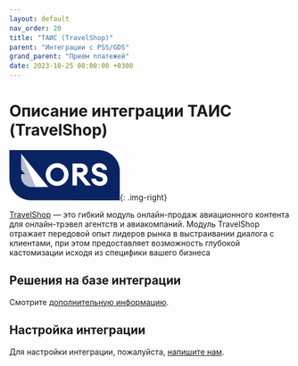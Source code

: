 ```yaml
---
layout: default
nav_order: 20
title: "ТАИС (TravelShop)"
parent: "Интеграции с PSS/GDS"
grand_parent: "Приём платежей"
date: 2023-10-25 00:00:00 +0300
---
```


# Описание интеграции ТАИС (TravelShop)

![ТАИС - TravelShop](/assets/images/pss/ors.svg){: .img-right}

[TravelShop](https://ors.aero/travelshop) — это гибкий модуль онлайн-продаж авиационного контента для онлайн-трэвел
агентств и авиакомпаний. Модуль TravelShop отражает передовой опыт лидеров рынка в выстраивании диалога с клиентами,
при этом предоставляет возможность глубокой кастомизации исходя из специфики вашего бизнеса

## Решения на базе интеграции

Смотрите [дополнительную информацию](/docs/scenarios/air-carriers).

## Настройка интеграции

Для настройки интеграции, пожалуйста, [напишите нам](https://www.invoicebox.ru/ru/contacts/feedback.html).
